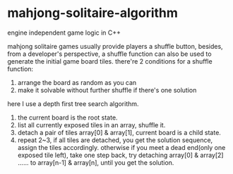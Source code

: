 # mahjong-solitaire-algorithm
engine independent game logic in C++

mahjong solitaire games usually provide players a shuffle button, besides, from a developer's perspective, a shuffle function can also be used to generate the initial game board tiles.
there're 2 conditions for a shuffle function:
1. arrange the board as random as you can
2. make it solvable without further shuffle if there's one solution


here I use a depth first tree search algorithm.
1. the current board is the root state.
2. list all currently exposed tiles in an array, shuffle it.
3. detach a pair of tiles array[0] & array[1], current board is a child state.
4. repeat 2~3, if all tiles are detached, you get the solution sequence, assign the tiles accordingly. otherwise if you meet a dead end(only one exposed tile left), take one step back, try detaching array[0] & array[2] ...... to array[n-1] & array[n], until you get the solution.
